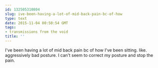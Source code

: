 ```yaml
---
id: 132505310804
slug: ive-been-having-a-lot-of-mid-back-pain-bc-of-how
type: text
date: 2015-11-04 00:50:54 GMT
tags:
- transmissions from the void
title: ''
---
```

I've been having a lot of mid back pain bc of how I've been sitting. like. aggressively bad posture. I can't seem to correct my posture and stop the pain.
